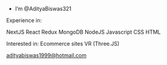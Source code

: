- I’m @AdityaBiswas321

Experience in:

NextJS
React
Redux
MongoDB
NodeJS
Javascript 
CSS
HTML

Interested in:
Ecommerce sites
VR (Three.JS)


adityabiswas1999@hotmail.com

<!---
AdityaBiswas321/AdityaBiswas321 is a ✨ special ✨ repository because its `README.md` (this file) appears on your GitHub profile.
You can click the Preview link to take a look at your changes.
--->
